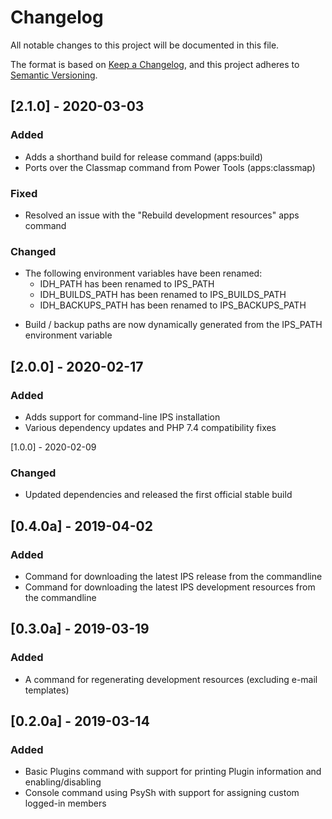 # Changelog
All notable changes to this project will be documented in this file.

The format is based on [Keep a Changelog](https://keepachangelog.com/en/1.0.0/),
and this project adheres to [Semantic Versioning](https://semver.org/spec/v2.0.0.html).

## [2.1.0] - 2020-03-03
### Added
- Adds a shorthand build for release command (apps:build)
- Ports over the Classmap command from Power Tools (apps:classmap)

### Fixed
- Resolved an issue with the "Rebuild development resources" apps command

### Changed
* The following environment variables have been renamed:
    - IDH_PATH has been renamed to IPS_PATH
    - IDH_BUILDS_PATH has been renamed to IPS_BUILDS_PATH
    - IDH_BACKUPS_PATH has been renamed to IPS_BACKUPS_PATH
- Build / backup paths are now dynamically generated from the IPS_PATH environment variable

## [2.0.0] - 2020-02-17
### Added
- Adds support for command-line IPS installation
- Various dependency updates and PHP 7.4 compatibility fixes

[1.0.0] - 2020-02-09
### Changed
- Updated dependencies and released the first official stable build

## [0.4.0a] - 2019-04-02
### Added
- Command for downloading the latest IPS release from the commandline
- Command for downloading the latest IPS development resources from the commandline

## [0.3.0a] - 2019-03-19
### Added
- A command for regenerating development resources (excluding e-mail templates)

## [0.2.0a] - 2019-03-14
### Added
- Basic Plugins command with support for printing Plugin information and enabling/disabling
- Console command using PsySh with support for assigning custom logged-in members
